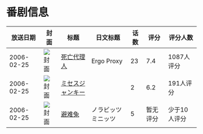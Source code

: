 # 番剧信息

|放送日期|封面|标题|日文标题|话数|评分|评分人数|
|---|---|---|---|---|---|---|
|2006-02-25|![封面](https://lain.bgm.tv/pic/cover/c/b0/b1/837_60KBS.jpg)|[死亡代理人](https://bangumi.tv/subject/837)|Ergo Proxy|23|7.4|1087人评分|
|2006-02-25|![封面](https://bangumi.tv/img/no_icon_subject.png)|[ミセスジャンキー](https://bangumi.tv/subject/70260)||2|6.2|191人评分|
|2006-02-25|![封面](https://lain.bgm.tv/pic/cover/c/65/19/418614_9GH9B.jpg)|[避难兔](https://bangumi.tv/subject/418614)|ノラビッツミニッツ|5|暂无评分|少于10人评分|
